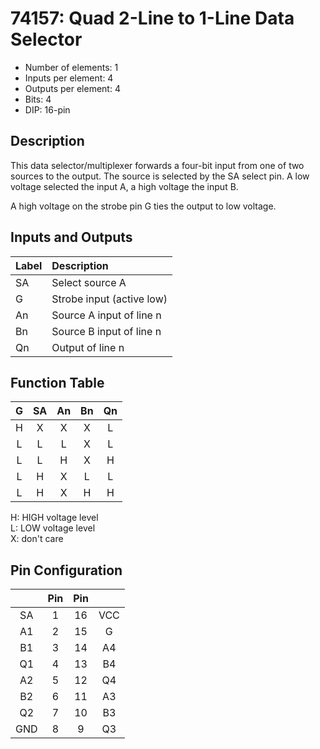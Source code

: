 # 74157: Quad 2-Line to 1-Line Data Selector

* Number of elements: 1
* Inputs per element: 4
* Outputs per element: 4
* Bits: 4
* DIP: 16-pin

## Description

This data selector/multiplexer forwards a four-bit input from one of two sources to the output. The source is selected by the SA select pin. A low voltage selected the input A, a high voltage the input B.

A high voltage on the strobe pin G ties the output to low voltage.

## Inputs and Outputs

| Label | Description               |
|:----- |:------------------------- |
| SA    | Select source A           |
| G     | Strobe input (active low) |
| An    | Source A input of line n  |
| Bn    | Source B input of line n  |
| Qn    | Output of line n          |

## Function Table

| G   | SA  | An  | Bn  | Qn  |
|:---:|:---:|:---:|:---:|:---:|
| H   | X   | X   | X   | L   |
| L   | L   | L   | X   | L   |
| L   | L   | H   | X   | H   |
| L   | H   | X   | L   | L   |
| L   | H   | X   | H   | H   |

H: HIGH voltage level  
L: LOW voltage level  
X: don't care

## Pin Configuration

|     | Pin | Pin |     |
|:---:|:---:|:---:|:---:|
| SA  |   1 |  16 | VCC |
| A1  |   2 |  15 | G   |
| B1  |   3 |  14 | A4  |
| Q1  |   4 |  13 | B4  |
| A2  |   5 |  12 | Q4  |
| B2  |   6 |  11 | A3  |
| Q2  |   7 |  10 | B3  |
| GND |   8 |   9 | Q3  |
